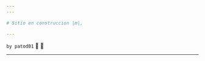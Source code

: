 ```yaml
---
---

# Sitio en construccion |m|,

---
```


<span style="position: right;"> `by patod01` :ghost: :ghost: </span>

---
